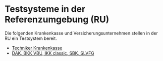 # Testsysteme in der Referenzumgebung (RU)

Die folgenden Krankenkasse und Versicherungsunternehmen stellen in der RU ein Testsystem bereit.

* [Techniker Krankenkasse](ImplementationGuide/markdown/tk.md)
* [DAK, BKK VBU, IKK classic, SBK, SLVFG](ImplementationGuide/markdown/bitmarck.md)
